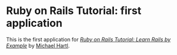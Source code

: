 # Ruby on Rails Tutorial: first application

This is the first application for
[*Ruby on Rails Tutorial: Learn Rails by Example*](http://railstutorial.org/)
by [Michael Hartl](htp://michaelhartl.com/).